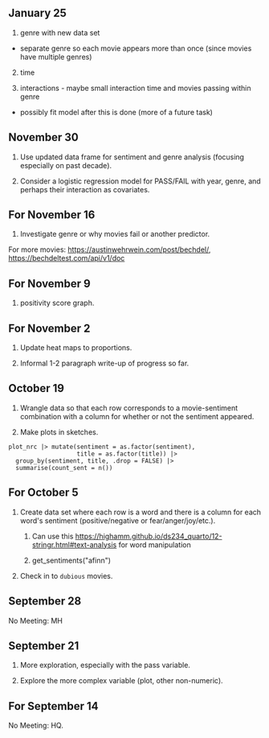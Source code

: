 ## January 25

1. genre with new data set

 - separate genre so each movie appears more than once (since movies have multiple genres)
 
2. time 

3. interactions - maybe small interaction time and movies passing within genre

- possibly fit model after this is done (more of a future task)


## November 30

1. Use updated data frame for sentiment and genre analysis (focusing especially on past decade).

2. Consider a logistic regression model for PASS/FAIL with year, genre, and perhaps their interaction as covariates.


## For November 16

1. Investigate genre or why movies fail or another predictor.

For more movies: <https://austinwehrwein.com/post/bechdel/>, <https://bechdeltest.com/api/v1/doc>


## For November 9

1. positivity score graph.

## For November 2

1. Update heat maps to proportions.

2. Informal 1-2 paragraph write-up of progress so far.

## October 19

1. Wrangle data so that each row corresponds to a movie-sentiment combination with a column for whether or not the sentiment appeared.

2. Make plots in sketches.

```
plot_nrc |> mutate(sentiment = as.factor(sentiment),
                   title = as.factor(title)) |>
  group_by(sentiment, title, .drop = FALSE) |>
  summarise(count_sent = n())
```

## For October 5

1. Create data set where each row is a word and there is a column for each word's sentiment (positive/negative or fear/anger/joy/etc.).

    1. Can use this <https://highamm.github.io/ds234_quarto/12-stringr.html#text-analysis> for word manipulation
    
    1. get_sentiments("afinn")

1. Check in to `dubious` movies.

## September 28

No Meeting: MH

## September 21

1. More exploration, especially with the pass variable.

2. Explore the more complex variable (plot, other non-numeric).

## For September 14

No Meeting: HQ.


